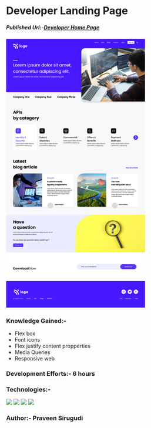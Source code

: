 # Developer Landing Page

##### Published Url:-[Developer Home Page](https://delightful-gaufre-82e5f5.netlify.app/)


<img src="https://github.com/sirugudipraveen3637/DeveloperLandingpage_9/blob/main/9.png" height="60%" width="75%"/>


### Knowledge Gained:-
  
  - Flex box
  - Font icons
  - Flex justify content propperties
  - Media Queries
  - Responsive web

  
### Development Efforts:- 6 hours
  
### Technologies:-
<span>
<img src="https://img.shields.io/badge/html5%20-%23E34F26.svg?&style=for-the-badge&logo=html5&logoColor=white"/>
<img src="https://img.shields.io/badge/css3%20-%231572B6.svg?&style=for-the-badge&logo=css3&logoColor=white"/>
<img src="https://img.shields.io/badge/git%20-%23404d59.svg?&style=for-the-badge&logo=git&logoColor=white"/>
<img src="https://img.shields.io/badge/github%20-%23121011.svg?&style=for-the-badge&logo=github&logoColor=white"/>
</span>


### Author:- <b>Praveen Sirugudi<b>


